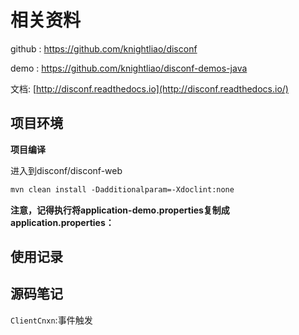 # 相关资料

github : https://github.com/knightliao/disconf

demo : <https://github.com/knightliao/disconf-demos-java>

文档: [http://disconf.readthedocs.io](http://disconf.readthedocs.io/)



## 项目环境

**项目编译**

进入到disconf/disconf-web

```tex
mvn clean install -Dadditionalparam=-Xdoclint:none
```

**注意，记得执行将application-demo.properties复制成application.properties：**



## 使用记录





## 源码笔记

`ClientCnxn`:事件触发

